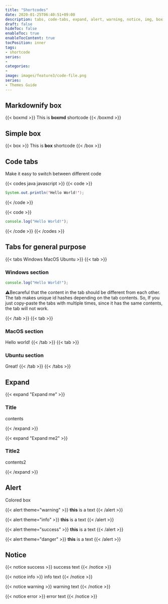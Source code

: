 ```yaml
---
title: "Shortcodes"
date: 2020-01-25T06:40:51+09:00
description: tabs, code-tabs, expand, alert, warning, notice, img, box
draft: false
hideToc: false
enableToc: true
enableTocContent: true
tocPosition: inner
tags:
- shortcode
series:
-
categories:
-
image: images/feature3/code-file.png
series:
- Themes Guide
---
```


## Markdownify box

{{< boxmd >}}
This is **boxmd** shortcode
{{< /boxmd >}}

## Simple box

{{< box >}}
This is **box** shortcode
{{< /box >}}

## Code tabs

Make it easy to switch between different code

{{< codes java javascript >}}
{{< code >}}

```java
System.out.println('Hello World!');
```

{{< /code >}}

{{< code >}}

```javascript
console.log("Hello World!");
```

{{< /code >}}
{{< /codes >}}

## Tabs for general purpose

{{< tabs Windows MacOS Ubuntu >}}
{{< tab >}}

### Windows section

```javascript
console.log("Hello World!");
```

⚠️Becareful that the content in the tab should be different from each other. The tab makes unique id hashes depending on the tab contents. So, If you just copy-paste the tabs with multiple times, since it has the same contents, the tab will not work.

{{< /tab >}}
{{< tab >}}

### MacOS section

Hello world!
{{< /tab >}}
{{< tab >}}

### Ubuntu section

Great!
{{< /tab >}}
{{< /tabs >}}

## Expand

{{< expand "Expand me" >}}

### Title

contents

{{< /expand >}}

{{< expand "Expand me2" >}}

### Title2

contents2

{{< /expand >}}

## Alert

Colored box

{{< alert theme="warning" >}}
**this** is a text
{{< /alert >}}

{{< alert theme="info" >}}
**this** is a text
{{< /alert >}}

{{< alert theme="success" >}}
**this** is a text
{{< /alert >}}

{{< alert theme="danger" >}}
**this** is a text
{{< /alert >}}

## Notice

{{< notice success >}}
success text
{{< /notice >}}

{{< notice info >}}
info text
{{< /notice >}}

{{< notice warning >}}
warning text
{{< /notice >}}

{{< notice error >}}
error text
{{< /notice >}}
